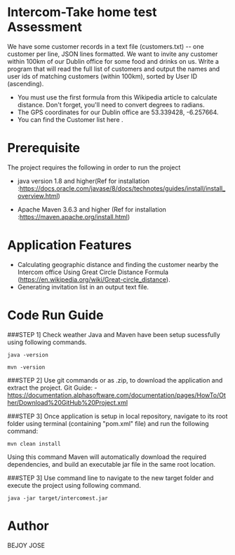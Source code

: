 # Intercom-Take home test Assessment

We have some customer records in a text file (customers.txt) -- one customer per line, JSON lines formatted. We want to invite any customer within 100km of our Dublin office for some food and drinks on us. Write a program that will read the full list of customers and output the names and user ids of matching customers (within 100km), sorted by User ID (ascending).

* You must use the first formula from this Wikipedia article to calculate distance. Don't forget, you'll need to convert degrees to radians.
* The GPS coordinates for our Dublin office are 53.339428, -6.257664.
* You can find the Customer list here .

# Prerequisite 
The project requires the following in order to run the project
* java version 1.8 and higher(Ref for installation :https://docs.oracle.com/javase/8/docs/technotes/guides/install/install_overview.html)

* Apache Maven 3.6.3 and higher (Ref for installation :https://maven.apache.org/install.html)

# Application Features
* Calculating geographic distance and finding the customer nearby the Intercom office Using Great Circle Distance Formula
(https://en.wikipedia.org/wiki/Great-circle_distance).
* Generating invitation list in an output text file.

# Code Run Guide
###STEP 1] Check weather Java and Maven have been setup sucessfully using following commands.
```
java -version
```
```
mvn -version
```
###STEP 2] Use git commands or as .zip, to download the application and extract the project.
Git Guide: - https://documentation.alphasoftware.com/documentation/pages/HowTo/Other/Download%20GitHub%20Project.xml

###STEP 3] Once application is setup in local repository, navigate to its root folder using terminal (containing "pom.xml" file) and run the following command:
```
mvn clean install
```
 Using this command Maven will automatically download the required dependencies, and build an executable jar file in the same root location.
 
 ###STEP 3] Use command line to navigate to the new target folder and execute the project using following command.
 ```
java -jar target/intercomest.jar
```
# Author
BEJOY JOSE
